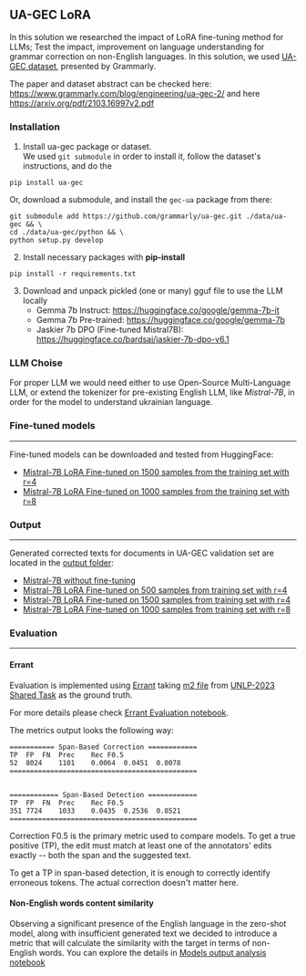 UA-GEC LoRA
----

In this solution we researched the impact of LoRA fine-tuning method for LLMs; Test the impact, improvement on language understanding for 
grammar correction on non-English languages. In this solution, we used [UA-GEC dataset](https://github.com/grammarly/ua-gec), presented by Grammarly.

The paper and dataset abstract can be checked here: https://www.grammarly.com/blog/engineering/ua-gec-2/ and here https://arxiv.org/pdf/2103.16997v2.pdf

### Installation

1. Install ua-gec package or dataset. \
We used `git submodule` in order to install it, follow the dataset's instructions, and do the
```shell
pip install ua-gec
```
Or, download a submodule, and install the `gec-ua` package from there:
```shell
git submodule add https://github.com/grammarly/ua-gec.git ./data/ua-gec && \
cd ./data/ua-gec/python && \
python setup.py develop  
```
2. Install necessary packages with __pip-install__
```shell
pip install -r requirements.txt
```
3. Download and unpack pickled (one or many) gguf file to use the LLM locally
    - Gemma 7b Instruct: https://huggingface.co/google/gemma-7b-it
    - Gemma 7b Pre-trained: https://huggingface.co/google/gemma-7b
    - Jaskier 7b DPO (Fine-tuned Mistral7B): https://huggingface.co/bardsai/jaskier-7b-dpo-v6.1 


### LLM Choise

For proper LLM we would need either to use Open-Source Multi-Language LLM, or extend the tokenizer for pre-existing English LLM, like _Mistral-7B_, in order for the model to understand ukrainian language.

### Fine-tuned models
----

Fine-tuned models can be downloaded and tested from HuggingFace:
- [Mistral-7B LoRA Fine-tuned on 1500 samples from the training set with r=4](https://huggingface.co/rkovalchuk/mistral-7b-ua-gec)
- [Mistral-7B LoRA Fine-tuned on 1000 samples from the training set with r=8](https://huggingface.co/andrian-kr/mistral-7b-ua-gec)

### Output
----

Generated corrected texts for documents in UA-GEC validation set are located in the [output folder](https://github.com/Reennon/ua-gec-lora/tree/master/output):
- [Mistral-7B without fine-tuning](https://github.com/Reennon/ua-gec-lora/blob/master/output/raw-model.txt)
- [Mistral-7B LoRA Fine-tuned on 500 samples from training set with r=4](https://github.com/Reennon/ua-gec-lora/blob/master/output/fine-tuned-r4-500.txt)
- [Mistral-7B LoRA Fine-tuned on 1500 samples from training set with r=4](https://github.com/Reennon/ua-gec-lora/blob/master/output/fine-tuned-r4-1500.txt)
- [Mistral-7B LoRA Fine-tuned on 1000 samples from training set with r=8](https://github.com/Reennon/ua-gec-lora/blob/master/output/fine-tuned-r8-1000.txt)

### Evaluation
----

#### Errant

Evaluation is implemented using [Errant](https://github.com/chrisjbryant/errant) taking [m2 file](https://github.com/osyvokon/unlp-2023-shared-task/blob/main/data/gec-only/valid.m2) from [UNLP-2023 Shared Task](https://github.com/osyvokon/unlp-2023-shared-task/tree/main) as the ground truth.

For more details please check [Errant Evaluation notebook](https://github.com/Reennon/ua-gec-lora/blob/master/notebooks/errant-evaluation.ipynb).

The metrics output looks the following way:
```
=========== Span-Based Correction ============
TP	FP	FN	Prec	Rec	F0.5
52	8024	1101	0.0064	0.0451	0.0078
==============================================


============ Span-Based Detection ============
TP	FP	FN	Prec	Rec	F0.5
351	7724	1033	0.0435	0.2536	0.0521
==============================================
```

Correction F0.5 is the primary metric used to compare models. To get a true positive (TP), the edit must match at least one of the annotators' edits exactly -- both the span and the suggested text.

To get a TP in span-based detection, it is enough to correctly identify erroneous tokens. The actual correction doesn't matter here.

#### Non-English words content similarity

Observing a significant presence of the English language in the zero-shot model, along with insufficient generated text we decided to introduce a metric that will calculate the similarity with the target in terms of non-English words. You can explore the details in [Models output analysis notebook](https://github.com/Reennon/ua-gec-lora/blob/master/notebooks/models-output-analysis.ipynb)
